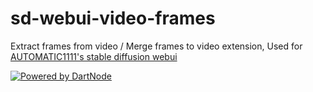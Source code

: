 # sd-webui-video-frames

Extract frames from video / Merge frames to video extension, Used for [AUTOMATIC1111's stable diffusion webui](https://github.com/AUTOMATIC1111/stable-diffusion-webui)

[![Powered by DartNode](https://dartnode.com/branding/DN-Open-Source-sm.png)](https://dartnode.com "Powered by DartNode - Free VPS for Open Source")
